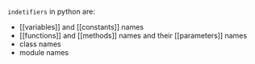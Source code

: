 `indetifiers` in python are:
- [[variables]] and [[constants]] names
- [[functions]] and [[methods]] names and their [[parameters]] names
- class names
- module names